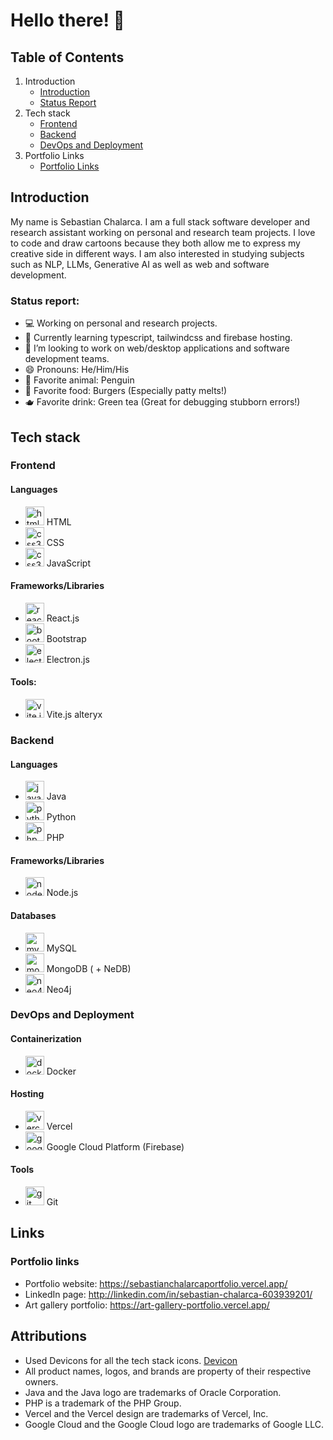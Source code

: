 # Hello there! 👋

## Table of Contents
1. Introduction
   - [Introduction](#introduction)
   - [Status Report](#status-report)
2. Tech stack
   - [Frontend](#frontend)
   - [Backend](#backend)
   - [DevOps and Deployment](#devops-and-deployment)
3. Portfolio Links
   - [Portfolio Links](#portfolio-links)
   

## Introduction
My name is Sebastian Chalarca. I am a full stack software developer and research assistant working on personal and research team projects. I love to code and draw cartoons because they both allow me to express my creative side in different ways. I am also interested in studying subjects such as NLP, LLMs, Generative AI as well as web and software development.

### Status report: 

- 💻 Working on personal and research projects.
- 📖 Currently learning typescript, tailwindcss and firebase hosting.
- 👯 I’m looking to work on web/desktop applications and software development teams.
- 😄 Pronouns: He/Him/His
- 🐧 Favorite animal: Penguin
- 🍔 Favorite food: Burgers (Especially patty melts!)
- 🫖 Favorite drink: Green tea (Great for debugging stubborn errors!)

## Tech stack

### Frontend
#### Languages
- <img src="https://cdn.jsdelivr.net/gh/devicons/devicon/icons/html5/html5-original.svg" alt="html logo" width="30" height="30"/> HTML
- <img src="https://cdn.jsdelivr.net/gh/devicons/devicon/icons/css3/css3-original.svg" alt="css3 logo" width="30" height="30"/> CSS
- <img src="https://cdn.jsdelivr.net/gh/devicons/devicon/icons/javascript/javascript-original.svg" alt="css3 logo" width="30" height="30"/> JavaScript
#### Frameworks/Libraries
- <img src="https://cdn.jsdelivr.net/gh/devicons/devicon/icons/react/react-original.svg" alt="react.js logo" width="30" height="30"/> React.js
- <img src="https://cdn.jsdelivr.net/gh/devicons/devicon/icons/bootstrap/bootstrap-original.svg" alt="bootstrap logo" width="30" height="30"/> Bootstrap
- <img src="https://cdn.jsdelivr.net/gh/devicons/devicon/icons/electron/electron-original.svg" alt="electron.js logo" width="30" height="30"/> Electron.js
#### Tools:
- <img src="https://cdn.jsdelivr.net/gh/devicons/devicon@latest/icons/vitejs/vitejs-original.svg" alt="vite.js logo" width="30" height="30"/> Vite.js
alteryx          

### Backend
#### Languages
- <img src="https://cdn.jsdelivr.net/gh/devicons/devicon/icons/java/java-original.svg" alt="java logo" width="30" height="30"/> Java
- <img src="https://cdn.jsdelivr.net/gh/devicons/devicon/icons/python/python-original.svg" alt="python logo" width="30" height="30"/> Python
- <img src="https://cdn.jsdelivr.net/gh/devicons/devicon/icons/php/php-original.svg" alt="php logo" width="30" height="30"/> PHP
#### Frameworks/Libraries
- <img src="https://cdn.jsdelivr.net/gh/devicons/devicon@latest/icons/nodejs/nodejs-original.svg" alt="nodejs logo" width="30" height="30"/> Node.js
#### Databases
- <img src="https://cdn.jsdelivr.net/gh/devicons/devicon/icons/mysql/mysql-original.svg" alt="mysql logo" width="30" height="30"/> MySQL
- <img src="https://cdn.jsdelivr.net/gh/devicons/devicon/icons/mongodb/mongodb-original.svg" alt="mongodb logo" width="30" height="30"/> MongoDB ( + NeDB)
- <img src="https://cdn.jsdelivr.net/gh/devicons/devicon/icons/neo4j/neo4j-original.svg" alt="neo4j logo" width="30" height="30"/> Neo4j

### DevOps and Deployment
#### Containerization
- <img src="https://cdn.jsdelivr.net/gh/devicons/devicon/icons/docker/docker-original.svg" alt="docker logo" width="30" height="30"/> Docker
#### Hosting
- <img src="https://cdn.jsdelivr.net/gh/devicons/devicon/icons/vercel/vercel-original.svg" alt="vercel logo" width="30" height="30"/> Vercel
- <img src="https://cdn.jsdelivr.net/gh/devicons/devicon@latest/icons/googlecloud/googlecloud-original.svg" alt="google cloud logo" width="30" height="30"/> Google Cloud Platform (Firebase)
#### Tools
- <img src="https://cdn.jsdelivr.net/gh/devicons/devicon@latest/icons/git/git-original.svg" alt="git logo" width="30" height="30"/> Git

## Links
### Portfolio links
- Portfolio website: https://sebastianchalarcaportfolio.vercel.app/
- LinkedIn page: http://linkedin.com/in/sebastian-chalarca-603939201/
- Art gallery portfolio: https://art-gallery-portfolio.vercel.app/

## Attributions
- Used Devicons for all the tech stack icons. [Devicon](https://devicon.dev/)
- All product names, logos, and brands are property of their respective owners.
- Java and the Java logo are trademarks of Oracle Corporation.
- PHP is a trademark of the PHP Group.
- Vercel and the Vercel design are trademarks of Vercel, Inc.
- Google Cloud and the Google Cloud logo are trademarks of Google LLC.
